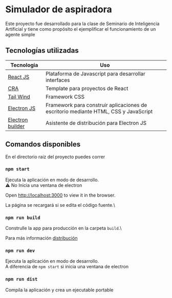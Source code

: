 # Simulador de aspiradora

Este proyecto fue desarrollado para la clase de Seminario de Inteligencia Artificial y tiene como propósito el ejemplificar el funcionamiento de un agente simple

## Tecnologías utilizadas

|Tecnologia|Uso|
|-|-|
|[React JS](https://es.reactjs.org/)|Plataforma de Javascript para desarrollar interfaces |
|[CRA](https://create-react-app.dev/)|Template para proyectos de React|
|[Tail Wind](https://tailwindcss.com)|Framework CSS|
|[Electron JS](https://www.electronjs.org/)|Framework para construir aplicaciones de escritorio mediante HTML, CSS y JavaScript
|[Electron builder](https://www.electron.build/)|Asistente de distribución para Electron JS
## Comandos disponibles

En el directorio raiz del proyecto puedes correr

### `npm start`

Ejecuta la aplicación en modo de desarrollo.\
⚠ No Inicia una ventana de electron

Open [http://localhost:3000](http://localhost:3000) to view it in the browser.

La página se recargará si se edita el código fuente.\


### `npm run build`

Construlle la app para producción en la carpeta `build`.\

Para más información [distribución](https://facebook.github.io/create-react-app/docs/deployment)


### `npm run dev`

Ejecuta la aplicación en modo de desarrollo.\
A diferencia de `npm start` si inicia una ventana de electron

### `npm run dist`

Compila la aplicación y crea un ejecutable portable